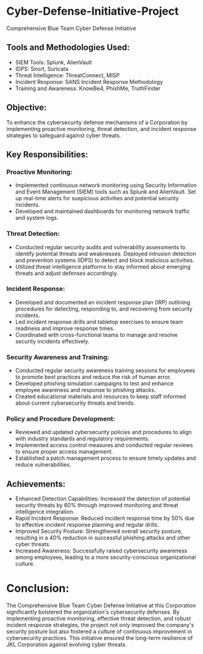 # Cyber-Defense-Initiative-Project
Comprehensive Blue Team Cyber Defense Initiative

## Tools and Methodologies Used:
- SIEM Tools: Splunk, AlienVault
- IDPS: Snort, Suricata
- Threat Intelligence: ThreatConnect, MISP
- Incident Response: SANS Incident Response Methodology
- Training and Awareness: KnowBe4, PhishMe, TruthFinder

## Objective:
To enhance the cybersecurity defense mechanisms of a Corporation by implementing proactive monitoring, threat detection, and incident response strategies to safeguard against cyber threats.

## Key Responsibilities:

### Proactive Monitoring:

- Implemented continuous network monitoring using Security Information and Event Management (SIEM) tools such as Splunk and AlienVault.
Set up real-time alerts for suspicious activities and potential security incidents.
- Developed and maintained dashboards for monitoring network traffic and system logs.
### Threat Detection:

- Conducted regular security audits and vulnerability assessments to identify potential threats and weaknesses.
Deployed intrusion detection and prevention systems (IDPS) to detect and block malicious activities.
- Utilized threat intelligence platforms to stay informed about emerging threats and adjust defenses accordingly.
### Incident Response:

- Developed and documented an incident response plan (IRP) outlining procedures for detecting, responding to, and recovering from security incidents.
- Led incident response drills and tabletop exercises to ensure team readiness and improve response times.
- Coordinated with cross-functional teams to manage and resolve security incidents effectively.
### Security Awareness and Training:

- Conducted regular security awareness training sessions for employees to promote best practices and reduce the risk of human error.
- Developed phishing simulation campaigns to test and enhance employee awareness and response to phishing attacks.
- Created educational materials and resources to keep staff informed about current cybersecurity threats and trends.
### Policy and Procedure Development:

- Reviewed and updated cybersecurity policies and procedures to align with industry standards and regulatory requirements.
- Implemented access control measures and conducted regular reviews to ensure proper access management.
- Established a patch management process to ensure timely updates and reduce vulnerabilities.
## Achievements:

- Enhanced Detection Capabilities: Increased the detection of potential security threats by 60% through improved monitoring and threat intelligence integration.
- Rapid Incident Response: Reduced incident response time by 50% due to effective incident response planning and regular drills.
- Improved Security Posture: Strengthened overall security posture, resulting in a 40% reduction in successful phishing attacks and other cyber threats.
- Increased Awareness: Successfully raised cybersecurity awareness among employees, leading to a more security-conscious organizational culture.

# Conclusion:
The Comprehensive Blue Team Cyber Defense Initiative at this Corporation significantly bolstered the organization's cybersecurity defenses. By implementing proactive monitoring, effective threat detection, and robust incident response strategies, the project not only improved the company's security posture but also fostered a culture of continuous improvement in cybersecurity practices. This initiative ensured the long-term resilience of JKL Corporation against evolving cyber threats.
